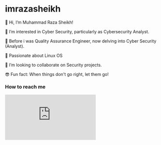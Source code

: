 # imrazasheikh

👋 Hi, I’m Muhammad Raza Sheikh!

👀 I’m interested in Cyber Security, particularly as Cybersecurity Analyst.

🌱 Before i was Quality Assurance Engineer, now delving into Cyber Security (Analyst).

🐧 Passionate about Linux OS

💞️ I’m looking to collaborate on Security projects.

😎 Fun fact: When things don't go right, let them go!

### How to reach me


<iframe src="https://tryhackme.com/api/v2/badges/public-profile?userPublicId=3731180" style='border:none;'></iframe>
